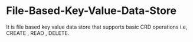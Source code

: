 # File-Based-Key-Value-Data-Store
It is  file based key value data store that supports basic CRD operations i.e, CREATE , READ , DELETE.
